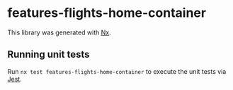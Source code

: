 # features-flights-home-container

This library was generated with [Nx](https://nx.dev).

## Running unit tests

Run `nx test features-flights-home-container` to execute the unit tests via [Jest](https://jestjs.io).
